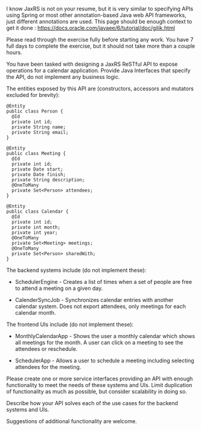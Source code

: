I know JaxRS is not on your resume, but it is very similar to specifying APIs using Spring or most other annotation-based Java web API frameworks, just different annotations are used. This page should be enough context to get it done : https://docs.oracle.com/javaee/6/tutorial/doc/gilik.html

Please read through the exercise fully before starting any work. You have 7 full days to complete the exercise, but it should not take more than a couple hours.

You have been tasked with designing a JaxRS ReSTful API to expose operations for a calendar application. Provide Java Interfaces that specify the API, do not implement any business logic.

The entities exposed by this API are (constructors, accessors and mutators excluded for brevity):

    @Entity
    public class Person {
      @Id
      private int id;
      private String name;
      private String email;
    }

    @Entity
    public class Meeting {
      @Id
      private int id;
      private Date start;
      private Date finish;
      private String description;
      @OneToMany
      private Set<Person> attendees;
    }

    @Entity
    public class Calendar {
      @Id
      private int id;
      private int month;
      private int year;
      @OneToMany
      private Set<Meeting> meetings;
      @OneToMany
      private Set<Person> sharedWith;
    }

The backend systems include (do not implement these):

* SchedulerEngine - Creates a list of times when a set of people are free to attend a meeting on a given day.

* CalenderSyncJob - Synchronizes calendar entries with another calendar system. Does not export attendees, only meetings for each calendar month.

The frontend UIs include (do not implement these):

* MonthlyCalendarApp - Shows the user a monthly calendar which shows all meetings for the month. A user can click on a meeting to see the attendees or reschedule.

* SchedulerApp - Allows a user to schedule a meeting including selecting attendees for the meeting.

Please create one or more service interfaces providing an API with enough functionality to meet the needs of these systems and UIs. Limit duplication of functionality as much as possible, but consider scalability in doing so.

Describe how your API solves each of the use cases for the backend systems and UIs.

Suggestions of additional functionality are welcome.
